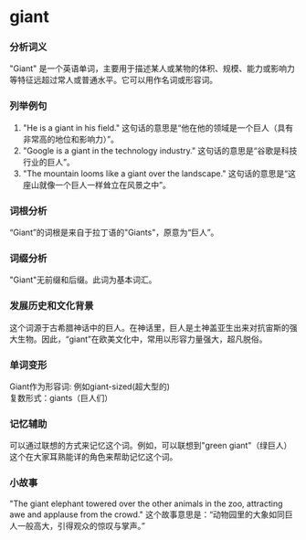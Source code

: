 # giant

### 分析词义

  

"Giant" 是一个英语单词，主要用于描述某人或某物的体积、规模、能力或影响力等特征远超过常人或普通水平。它可以用作名词或形容词。

  

### 列举例句

  

1.  "He is a giant in his field." 这句话的意思是“他在他的领域是一个巨人（具有非常高的地位和影响力）”。
2.  "Google is a giant in the technology industry." 这句话的意思是“谷歌是科技行业的巨人”。
3.  "The mountain looms like a giant over the landscape." 这句话的意思是“这座山就像一个巨人一样耸立在风景之中”。

  

### 词根分析

  

“Giant”的词根是来自于拉丁语的"Giants"，原意为“巨人”。

  

### 词缀分析

  

"Giant"无前缀和后缀。此词为基本词汇。

  

### 发展历史和文化背景

  

这个词源于古希腊神话中的巨人。在神话里，巨人是土神盖亚生出来对抗宙斯的强大生物。因此，“giant”在欧美文化中，常用以形容力量强大，超凡脱俗。

  

### 单词变形

  

Giant作为形容词: 例如giant-sized(超大型的)  
复数形式：giants（巨人们）

  

### 记忆辅助

  

可以通过联想的方式来记忆这个词。例如，可以联想到"green giant"（绿巨人）这个在大家耳熟能详的角色来帮助记忆这个词。

  

### 小故事

  

"The giant elephant towered over the other animals in the zoo, attracting awe and applause from the crowd." 这个故事意思是：“动物园里的大象如同巨人一般高大，引得观众的惊叹与掌声。”
